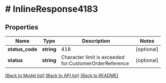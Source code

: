 # # InlineResponse4183

## Properties

Name | Type | Description | Notes
------------ | ------------- | ------------- | -------------
**status_code** | **string** | 418 | [optional]
**status** | **string** | Character limit is exceeded for:CustomerOrderReference | [optional]

[[Back to Model list]](../../README.md#models) [[Back to API list]](../../README.md#endpoints) [[Back to README]](../../README.md)
